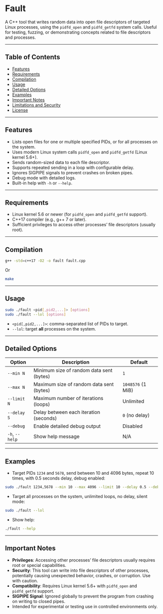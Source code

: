 # Fault

A C++ tool that writes random data into open file descriptors of targeted Linux processes, using the `pidfd_open` and `pidfd_getfd` system calls.
Useful for testing, fuzzing, or demonstrating concepts related to file descriptors and processes.

---

## Table of Contents

* [Features](#features)
* [Requirements](#requirements)
* [Compilation](#compilation)
* [Usage](#usage)
* [Detailed Options](#detailed-options)
* [Examples](#examples)
* [Important Notes](#important-notes)
* [Limitations and Security](#limitations-and-security)
* [License](#license)

---

## Features

* Lists open files for one or multiple specified PIDs, or for all processes on the system.
* Uses modern Linux system calls `pidfd_open` and `pidfd_getfd` (Linux kernel 5.6+).
* Sends random-sized data to each file descriptor.
* Supports repeated sending in a loop with configurable delay.
* Ignores SIGPIPE signals to prevent crashes on broken pipes.
* Debug mode with detailed logs.
* Built-in help with `-h` or `--help`.

---

## Requirements

* Linux kernel 5.6 or newer (for `pidfd_open` and `pidfd_getfd` support).
* C++17 compiler (e.g., g++ 7 or later).
* Sufficient privileges to access other processes’ file descriptors (usually root).

---

## Compilation

```bash
g++ -std=c++17 -O2 -o fault fault.cpp
```
Or 
```bash
make
```

---

## Usage

```bash
sudo ./fault <pid[,pid2,...]> [options]
sudo ./fault --lol [options]
```

* `<pid[,pid2,...]>`: comma-separated list of PIDs to target.
* `--lol`: target **all** processes on the system.

---

## Detailed Options

| Option         | Description                              | Default           |
| -------------- | ---------------------------------------- | ----------------- |
| `--min N`      | Minimum size of random data sent (bytes) | `1`               |
| `--max N`      | Maximum size of random data sent (bytes) | `1048576` (1 MiB) |
| `--limit N`    | Maximum number of iterations (loops)     | Unlimited         |
| `--delay S`    | Delay between each iteration (seconds)   | `0` (no delay)    |
| `--debug`      | Enable detailed debug output             | Disabled          |
| `-h`, `--help` | Show help message                        | N/A               |

---

## Examples

* Target PIDs `1234` and `5678`, send between 10 and 4096 bytes, repeat 10 times, with 0.5 seconds delay, debug enabled:

```bash
sudo ./fault 1234,5678 --min 10 --max 4096 --limit 10 --delay 0.5 --debug
```

* Target all processes on the system, unlimited loops, no delay, silent mode:

```bash
sudo ./fault --lol
```

* Show help:

```bash
./fault --help
```

---

## Important Notes

* **Privileges**: Accessing other processes’ file descriptors usually requires root or special capabilities.
* **Security**: This tool can write into file descriptors of other processes, potentially causing unexpected behavior, crashes, or corruption. Use with caution.
* **Compatibility**: Requires Linux kernel 5.6+ with `pidfd_open` and `pidfd_getfd` support.
* **SIGPIPE Signal**: Ignored globally to prevent the program from crashing on writing to closed pipes.
* Intended for experimental or testing use in controlled environments only.
